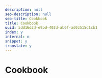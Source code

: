 ```yaml
---
description: null
seo-description: null
seo-title: Cookbook
title: Cookbook
uuid: 5dd16d2d-e9bd-402d-ab6f-ad03515d1cb1
index: y
internal: n
snippet: y
translate: y
---
```


# Cookbook

